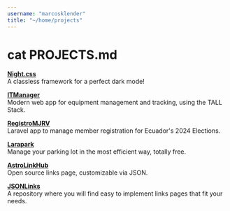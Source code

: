 ```yaml
---
username: "marcosklender"
title: "~/home/projects"
---
```


# cat PROJECTS.md

[**Night.css**](https://marcosklender.github.io/night.css)\
A classless framework for a perfect dark mode!

[**ITManager**](https://github.com/MarcosKlender/ITManager)\
Modern web app for equipment management and tracking, using the TALL Stack.

[**RegistroMJRV**](https://github.com/MarcosKlender/RegistroMJRV)\
Laravel app to manage member registration for Ecuador's 2024 Elections.

[**Larapark**](https://github.com/MarcosKlender/Larapark)\
Manage your parking lot in the most efficient way, totally free.

[**AstroLinkHub**](https://astrolinkhub.netlify.app/)\
Open source links page, customizable via JSON.

[**JSONLinks**](https://jsonlinks.netlify.app/)\
A repository where you will find easy to implement links pages that fit your needs.